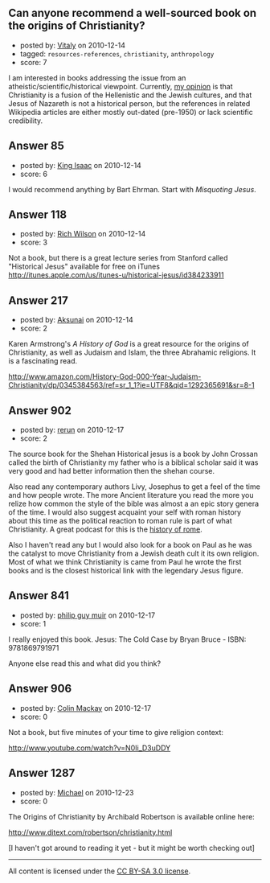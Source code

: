 ## Can anyone recommend a well-sourced book on the origins of Christianity?

- posted by: [Vitaly](https://stackexchange.com/users/-1/106-vitaly) on 2010-12-14
- tagged: `resources-references`, `christianity`, `anthropology`
- score: 7

I am interested in books addressing the issue from an atheistic/scientific/historical viewpoint. Currently, [my opinion][1] is that Christianity is a fusion of the Hellenistic and the Jewish cultures, and that Jesus of Nazareth is not a historical person, but the references in related Wikipedia articles are either mostly out-dated (pre-1950) or lack scientific credibility.

  [1]: http://rationalwiki.org/wiki/Essay:The_Origin_of_Christianity


## Answer 85

- posted by: [King Isaac](https://stackexchange.com/users/-1/31-king-isaac) on 2010-12-14
- score: 6

<p>I would recommend anything by Bart Ehrman. Start with <em>Misquoting Jesus</em>. </p>



## Answer 118

- posted by: [Rich Wilson](https://stackexchange.com/users/-1/123-rich-wilson) on 2010-12-14
- score: 3

<p>Not a book, but there is a great lecture series from Stanford called "Historical Jesus"
available for free on iTunes <a href="http://itunes.apple.com/us/itunes-u/historical-jesus/id384233911" rel="nofollow">http://itunes.apple.com/us/itunes-u/historical-jesus/id384233911</a></p>



## Answer 217

- posted by: [Aksunai](https://stackexchange.com/users/-1/165-aksunai) on 2010-12-14
- score: 2

<p>Karen Armstrong's <em>A History of God</em> is a great resource for the origins of Christianity, as well as Judaism and Islam, the three Abrahamic religions.  It is a fascinating read.</p>

<p><a href="http://rads.stackoverflow.com/amzn/click/0345384563" rel="nofollow">http://www.amazon.com/History-God-000-Year-Judaism-Christianity/dp/0345384563/ref=sr_1_1?ie=UTF8&amp;qid=1292365691&amp;sr=8-1</a></p>



## Answer 902

- posted by: [rerun](https://stackexchange.com/users/-1/154-rerun) on 2010-12-17
- score: 2

<p>The source book for the Shehan Historical jesus is a book by John Crossan called the birth of Christianity my father who is a biblical scholar said it was very good and had better information then the shehan course.  </p>

<p>Also read any contemporary authors Livy, Josephus to get a feel of the time and how people wrote.  The more Ancient literature you read the more you relize how common the style of the bible was almost a an epic story genera of the time.  I would also suggest acquaint your self with roman history about this time as the political reaction to roman rule is part of what Christianity. A great podcast for this is the <a href="http://thehistoryofrome.typepad.com/" rel="nofollow">history of rome</a>.</p>

<p>Also I haven't read any but I would also look for a book on Paul as he was the catalyst to move Christianity from a Jewish death cult it its own religion.  Most of what we think Christianity is came from Paul he wrote the first books and is the closest historical link with the legendary Jesus figure.</p>



## Answer 841

- posted by: [philip guy muir](https://stackexchange.com/users/-1/182-philip-guy-muir) on 2010-12-17
- score: 1

<p>I really enjoyed this book.
Jesus: The Cold Case by Bryan Bruce - ISBN: 9781869791971</p>

<p>Anyone else read this and what did you think?</p>



## Answer 906

- posted by: [Colin Mackay](https://stackexchange.com/users/-1/30-colin-mackay) on 2010-12-17
- score: 0

<p>Not a book, but five minutes of your time to give religion context:</p>

<p><a href="http://www.youtube.com/watch?v=N0Ii_D3uDDY" rel="nofollow">http://www.youtube.com/watch?v=N0Ii_D3uDDY</a></p>



## Answer 1287

- posted by: [Michael](https://stackexchange.com/users/-1/377-michael) on 2010-12-23
- score: 0

<p>The Origins of Christianity by Archibald Robertson is available online here:</p>

<p><a href="http://www.ditext.com/robertson/christianity.html" rel="nofollow">http://www.ditext.com/robertson/christianity.html</a></p>

<p>[I haven't got around to reading it yet - but it might be worth checking out]</p>




---

All content is licensed under the [CC BY-SA 3.0 license](https://creativecommons.org/licenses/by-sa/3.0/).
